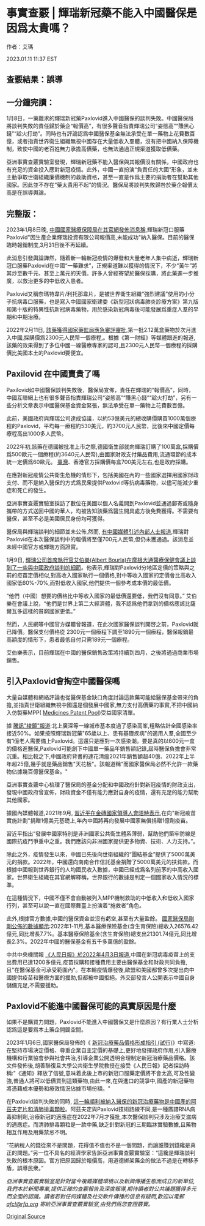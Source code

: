# 事實查覈 | 輝瑞新冠藥不能入中國醫保是因爲太貴嗎？

作者：艾瑪

2023.01.11 11:37 EST

## 查覈結果：誤導

## 一分鐘完讀：

1月8日，一藥難求的輝瑞新冠藥Paxlovid進入中國醫保的談判失敗。中國醫保局將談判失敗的責任歸於藥企“報價高”，有很多聲音指責輝瑞公司“姿態高”“賺黑心錢”“趁火打劫”。同時也有評論認爲中國醫保基金無法承受在單一藥物上花費數百億，或者指責世界衛生組織無視中國存在大量低收入羣體，沒有把中國納入保障機制，致使中國的老百姓無力承擔高價藥，也無法通過正規渠道獲取低價藥。

亞洲事實查覈實驗室發現，輝瑞新冠藥不能入醫保與其報價沒有關係，中國政府也有充足的資金投入應對新冠疫情。此外，中國一直扮演“負責任的大國”形象，並未主動爭取世衛組織廉價機制的救助資格，甚至一直是作爲主要的捐助者在幫助其他國家。因此並不存在“藥太貴用不起”的情況。醫保局將談判失敗歸咎於藥企報價太高是在誤導輿論。

## 完整版：

2023年1月8日晚, [中國國家醫療保障局在其官網發佈消息稱](http://www.nhsa.gov.cn/art/2023/1/8/art_14_10005.html),輝瑞新冠口服藥Paxlovid"因生產企業輝瑞投資有限公司報價高,未能成功"納入醫保。目前的醫保臨時報銷制度,3月31日後不再延續。

此消息引發輿論譁然，隨着新一輪新冠疫情的爆發和大量老年人集中病逝，輝瑞新冠口服藥Paxlovid在中國“一藥難求”，正規渠道難以獲得的情況下，不少“黃牛”將其炒至數千元、甚至上萬元的天價。許多人曾經寄望於醫保採購，將此藥進一步推廣，以救治更多的中低收入患者。

Paxlovid又稱奈瑪特韋片/利托那韋片，是被世界衛生組織“強烈建議”使用的小分子抗病毒口服藥，也是寫入中國國家衛建委《新型冠狀病毒肺炎診療方案》第九版和第十版的特異性抗新冠病毒藥物，用於感染新冠病毒後可能發展爲重症人羣的早期和中期治療。

2022年2月11日, [該藥獲得國家藥監局應急審評審批,](https://m.yicai.com/news/101362293.html)第一批2.12萬盒藥物於次月進入中國,採購價爲2300元人民幣一個療程,。根據《第一財經》等媒體跟進的報道,該藥的效果得到了多位中國一線醫療專家的認可,且2300元人民幣一個療程的採購價比美國本土的Paxlovid要便宜。

## Paxilovid 在中國賣貴了嗎

Paxilovid如中國醫保談判失敗後，醫保局宣佈，責任在輝瑞的“報價高”，同時，中國互聯網上也有很多聲音指責輝瑞公司“姿態高”“賺黑心錢”“趁火打劫”，另有一些分析文章表示中國醫保基金資金緊張，無法承受在單一藥物上花費數百億。

此前，美國政府與輝瑞公司達成協議，以約53億美元的總收購價購買1000萬個療程的Paxlovid，平均每一療程約530美元，約3700元人民幣，比後來中國定價每療程高出1000多人民幣。

2022年初,該藥在德國被批准上市之際,德國衛生部就向輝瑞訂購了100萬盒,採購價爲500歐元一個療程(約3640元人民幣),由國家財政支付藥品費用,流通環節的成本統一定價爲60歐元。 [臺灣](https://www.ocac.gov.tw/ocac/subsites2/pages/detail.aspx?site=af324ca7-bd1a-4f98-b704-6eec80ba4054&nodeid=4608&pid=38389843)、香港官方採購價每盒700美元左右,也是政府採購。

在應對新冠疫情公共衛生危機的情形下，包括美國在內的一些國家選擇用國家財政支付、而不是納入醫保的方式爲民衆提供Paxlovid等抗病毒藥物，以儘可能減少重症和死亡的發生。

亞洲事實查覈實驗室採訪了數位在美國以個人名義開到Paxlovid並通過郵寄或隨身攜帶的方式送回中國的華人，均被告知該藥爲醫生開具處方後免費獲得。不需要有醫保，甚至不必是美國居民身份均可獲得。

醫保局與輝瑞談判的細節並未公佈,然而, [有中國媒體引述內部人士報道](https://new.qq.com/rain/a/20230110A05UE500),輝瑞對Paxlovid在本次醫保談判中的報價將至僅700元人民幣,但仍未獲通過。該消息並未經中國官方或輝瑞方面證實。

1月9日, [輝瑞公司首席執行官艾伯樂(Albert Bourla)在摩根大通醫療保健會議上談到了一些與中國政府談判的細節](https://seekingalpha.com/article/4568894-pfizer-inc-pfe-jpmorgan-healthcare-conference-call-transcript)。他表示,輝瑞對Paxlovid分地區定價的策略與之前的疫苗定價相似,對高收入國家執行一個價格,對中等收入國家的定價會比高收入國家低60%-70%,而對低收入國家,他們提供一個參考成本價的最低價。

“他們（中國）想要的價格比中等收入國家的最低價還要低，我們沒有同意。” 艾伯樂在會議上說，“他們是世界上第二大經濟體，我不認爲他們拿到的價格應該比薩爾瓦多這樣的貧窮國家更低。”

然而，人民網等中國官方媒體曾報道，在此次國家醫保談判開啓之前，Paxlovid就已降價。醫保支付價格從 2300元一個療程下調至1890元一個療程，醫保報銷最高額度的情形下，患者最低自付只需189元一個療程。

艾伯樂表示，目前輝瑞在中國的醫保銷售政策將持續到四月，之後將通過商業市場銷售。

## 引入Paxlovid會掏空中國醫保嗎

大量自媒體和網絡評論也從醫保基金缺口角度討論這款藥可能給醫保基金帶來的負擔,並指責世衛組織無視中國還是個發展中國家,無力支付高價藥的事實,不把中國納入仿製藥MPP( [Medicines Patent Pool](https://medicinespatentpool.org/))受益國家清單。

據 [騰訊"棱鏡"報道](https://mp.weixin.qq.com/s/Sg7hay6tEE9o54aP7eJDWw):北上廣深等一線城市基本度過了感染高峯,粗略估計全國感染率接近50%。如果按照輝瑞新冠藥"65歲以上、患有基礎疾病"的適用人羣,全國至少有1億老人需要備上Paxlovid。這還只是應對一次感染潮。要是真的以600元一盒的價格進醫保,Paxlovid可能創下中國單一藥品年銷售額記錄,屆時醫保負擔會非常沉重。相比較之下,中國政府背書的連花清瘟2021年銷售額超40億、2022年上半年超25億,幾乎就是藥品銷售"天花板"。該報道稱"而國家醫保局必然不允許一款藥物佔據幾百億醫保基金。"

亞洲事實查覈中心梳理了醫保局的基金分配和中國政府針對新冠疫情的財政支出，發現中國政府曾宣佈，財政資金不僅有能力應對自身的疫情，還有充足的能力幫助其他國家。

據國內媒體報道,2021年9月, [習近平在金磚國家領導人會晤時表示](http://www.gov.cn/xinwen/2021-09/10/content_5636527.htm),在向"新冠疫苗實施計劃"捐贈1億美元基礎上,年內中國將再向發展中國家無償捐贈1億劑疫苗。

習近平指出“發展中國家特別是非洲國家公共衛生體系薄弱，幫助他們築牢防線是國際抗疫鬥爭重中之重。我們應該向非洲國家提供更多物資、技術、人力支持。”。

除此之外，疫情發生以來，中國已先後向世衛組織的“團結基金”提供了5000萬美元的捐款。2022年，中國還向南南合作信託基金捐贈了5000萬美元的扶貧款。而根據中國報到世界銀行的人均國民收入數據，中國已經成爲名列前茅的中高收入國家。世界衛生組織在其官網解釋稱，世界銀行的數據是判定一個國家收入情況的標準。

在這種情況下，中國不僅不會自動被列入MPP機制救助的中低收入和低收入國家行列，甚至可以說一直在國際舞臺上扮演着“施救者”角色。

此外,根據官方數據,中國的醫保資金並沒有虧空,甚至有大量盈餘。 [國家醫保局剛剛公佈的數據顯示](http://www.nhsa.gov.cn/art/2023/1/10/art_7_10012.html):2022年1-11月,基本醫療保險基金(含生育保險)總收入26576.42億元,同比增長7.7%。基本醫療保險基金(含生育保險)總支出21301.74億元,同比增長2.3%。2022年中國的醫保基金有五千多萬億的盈餘。

中共中央機關報 [《人民日報》於2022年4月3日報道](http://www.gov.cn/xinwen/2022-04/03/content_5683325.htm),中國在新冠病毒疫苗上的支出費用已達1200多億元,疫苗採購和接種費用主要由醫保基金和財政共同負擔,且"在醫保基金可承受範圍內"。在本輪疫情爆發後,歐盟和美國都曾多次提出向中國提供疫苗和醫療方面的援助,但都被中國拒絕。外交部發言人公開表示中國自身儲備充足,不需要援助。

## Paxlovid不能進中國醫保可能的真實原因是什麼

如果不是購買力問題，Paxlovid不能進入中國醫保又是什麼原因？有行業人士分析認爲這是要爲本土藥企開闢空間。

2023年1月6日,國家醫保局發佈的《 [新冠治療藥品價格形成指引 (試行)](http://www.nhsa.gov.cn/art/2023/1/6/art_105_9994.html)》中寫道:在堅持市場決定價格、尊重企業自主定價的基礎上,更好地發揮政府作用,引入醫療機構和行業協會參與社會共治,引導企業公開透明合理制定新冠治療藥品價格。該文件發佈後,胡善聯復旦大學公共衛生學院教授在接受《人民日報》記者採訪時稱:"《通知》釋放了信號,意味着此後上市的新冠口服藥定價將不會太高,可及性變強,普通人將可以低價買到這類藥物,由此一來,在與進口的競爭中,國產的新冠藥物將憑藉成本優勢和療效情況佔據市場份額。"

在Paxlovid談判失敗的同時, [這一輪順利被納入醫保的新冠治療藥物是中國產的阿茲夫定片和清肺排毒顆粒](https://new.qq.com/rain/a/20230109A04AQF00)。阿茲夫定與Paxlovid技術路線不同,是一種廣譜RNA病毒抑制劑,治療新冠的適應症在2022年7月才獲批,本次醫保談判只涉及治療艾滋病的適應症。而清肺排毒顆粒是一款中藥,缺乏針對新冠的三期臨牀實驗數據,且藥物相互作用及用藥禁忌不明。

“花納稅人的錢從來不是問題，花得值不值也不是一個問題，而讓誰賺到錢纔是真正的問題。”另一位不具名的經濟學家告訴亞洲事實查覈實驗室：“這纔是輝瑞談判失敗的根本原因。官方把原因歸於報價高，用道德綁架藥企的做法不過是在轉移矛盾，誤導民衆。”

*亞洲事實查覈實驗室是針對當今複雜媒體環境以及新興傳播生態而成立的新單位,我們本於新聞專業,提供正確的查覈報告及深度報導,期待讀者對公共議題獲得多元而全面的認識。讀者若對任何媒體及社交軟件傳播的信息有疑問,歡迎以電郵*   [*afcl@rfa.org*](mailto:afcl@rfa.org)  *寄給亞洲事實查覈實驗室,由我們爲您查證覈實。*



[Original Source](https://www.rfa.org/mandarin/shishi-hecha/hc-01112023113600.html)